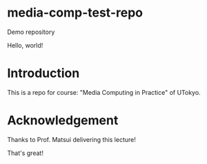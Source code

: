 # media-comp-test-repo
Demo repository 

Hello, world!

# Introduction
This is a repo for course: "Media Computing in Practice" of UTokyo. 

# Acknowledgement
Thanks to Prof. Matsui delivering this lecture!

That's great!
